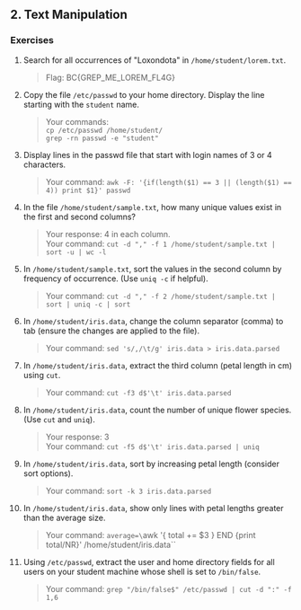 ## 2. Text Manipulation

### Exercises
1. Search for all occurrences of "Loxondota" in `/home/student/lorem.txt`.  
   > Flag: BC{GREP_ME_LOREM_FL4G}
2. Copy the file `/etc/passwd` to your home directory. Display the line starting with the `student` name.  
   > Your commands:  
   > `cp /etc/passwd /home/student/`  
   > `grep -rn passwd -e "student"`
3. Display lines in the passwd file that start with login names of 3 or 4 characters.  
   > Your command: `awk -F: '{if(length($1) == 3 || (length($1) == 4)) print $1}' passwd`
4. In the file `/home/student/sample.txt`, how many unique values exist in the first and second columns?  
   > Your response: 4 in each column.  
   > Your command: `cut -d "," -f 1 /home/student/sample.txt | sort -u | wc -l`
5. In `/home/student/sample.txt`, sort the values in the second column by frequency of occurrence. (Use `uniq -c` if helpful).  
   > Your command: `cut -d "," -f 2 /home/student/sample.txt | sort | uniq -c | sort`
6. In `/home/student/iris.data`, change the column separator (comma) to tab (ensure the changes are applied to the file).  
   > Your command: `sed 's/,/\t/g' iris.data > iris.data.parsed`
7. In `/home/student/iris.data`, extract the third column (petal length in cm) using `cut`.  
   > Your command: `cut -f3 d$'\t' iris.data.parsed`
8. In `/home/student/iris.data`, count the number of unique flower species. (Use `cut` and `uniq`).  
   > Your response: 3  
   > Your command: `cut -f5 d$'\t' iris.data.parsed | uniq`
9. In `/home/student/iris.data`, sort by increasing petal length (consider sort options).  
   > Your command: `sort -k 3 iris.data.parsed`
10. In `/home/student/iris.data`, show only lines with petal lengths greater than the average size.  
    > Your command: `average=\`awk '{ total += $3 } END {print total/NR}' /home/student/iris.data\``
11. Using `/etc/passwd`, extract the user and home directory fields for all users on your student machine whose shell is set to `/bin/false`.  
    > Your command: `grep "/bin/false$" /etc/passwd | cut -d ":" -f 1,6`
